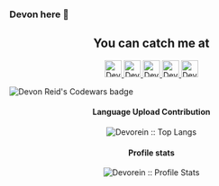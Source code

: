 ### Devon here 👋

<!--
**Devorein/Devorein** is a ✨ _special_ ✨ repository because its `README.md` (this file) appears on your GitHub profile.

Here are some ideas to get you started:

- 🔭 I’m currently working on ...
- 🌱 I’m currently learning ...
- 👯 I’m looking to collaborate on ...
- 🤔 I’m looking for help with ...
- 💬 Ask me about ...
- 📫 How to reach me: ...
- 😄 Pronouns: ...
- ⚡ Fun fact: ...
-->

<h2 align="center">You can catch me at</h2>

<p align="center">
  <a href="https://dev.to/devorein" style="display: inline;">
    <img src="https://d2fltix0v2e0sb.cloudfront.net/dev-badge.svg" alt="Devon Reid's DEV Profile" height="30" width="30">
  </a>

  <a href="https://stackoverflow.com/users/9745104/devorein?tab=profile">
    <img src="https://www.vectorlogo.zone/logos/stackoverflow/stackoverflow-icon.svg" alt="Devon Reid's Stack Overflow Profile" height="30" width="30">
  </a>

  <a href="https://stackshare.io/devorein">
    <img src="https://cdn.worldvectorlogo.com/logos/stackshare.svg" alt="Devon Reid's StackShare Profile" height="30" width="30">
  </a>
  
  <a href="https://www.codewars.com/users/Devorein">
    <img src="https://raw.githubusercontent.com/DiemenDesign/LibreICONS/37005f15f43d29af91a9132bc30c6a44f57935bc/svg/libre-brand-codewars.svg" alt="Devon Reid's Codewars Profile" height="30" width="30">
  </a>
  
  <a href="https://www.youtube.com/channel/UCVRH1lqDD2m9W8H3KmcY0ow">
    <img src="https://www.vectorlogo.zone/logos/youtube/youtube-icon.svg" alt="Devon Reid'sYouTube Channel" height="30" width="30">
  </a>
</p>

<img src="https://www.codewars.com/users/Devorein/badges/large" alt="Devon Reid's Codewars badge">

<h4 align="center">Language Upload Contribution</h4>

<p align="center"><img src="https://github-readme-stats.vercel.app/api/top-langs/?username=DevoreinO&langs_count=10&theme=tokyonight&layout=compact" alt="Devorein :: Top Langs" /></p>

<h4 align="center">Profile stats</h4>

<p align="center"><img src="https://github-readme-stats.vercel.app/api?username=Devorein&show_icons=true&theme=dark" alt="Devorein :: Profile Stats" /></p>
